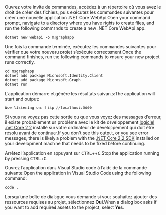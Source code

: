 <!-- markdownlint-disable MD002 MD041 -->

<span data-ttu-id="86048-101">Ouvrez votre invite de commandes, accédez à un répertoire où vous avez le droit de créer des fichiers, puis exécutez les commandes suivantes pour créer une nouvelle application .NET Core WebApi.</span><span class="sxs-lookup"><span data-stu-id="86048-101">Open your command prompt, navigate to a directory where you have rights to create files, and run the following commands to create a new .NET Core WebApi app.</span></span>

```shell
dotnet new webapi -o msgraphapp
```

<span data-ttu-id="86048-102">Une fois la commande terminée, exécutez les commandes suivantes pour vérifier que votre nouveau projet s’exécute correctement.</span><span class="sxs-lookup"><span data-stu-id="86048-102">Once the command finishes, run the following commands to ensure your new project runs correctly.</span></span>

```shell
cd msgraphapp
dotnet add package Microsoft.Identity.Client
dotnet add package Microsoft.Graph
dotnet run
```

<span data-ttu-id="86048-103">L’application démarre et génère les résultats suivants:</span><span class="sxs-lookup"><span data-stu-id="86048-103">The application will start and output:</span></span>

```shell
Now listening on: http://localhost:5000
```

<span data-ttu-id="86048-104">Si vous ne voyez pas cette sortie ou que vous voyez des messages d’erreur, il existe probablement un problème avec le kit de développement [logiciel .net Core 2,2](https://dotnet.microsoft.com/download) installé sur votre ordinateur de développement qui doit être résolu avant de continuer.</span><span class="sxs-lookup"><span data-stu-id="86048-104">If you don't see this output, or you see error messages, there is likely a problem with the [.NET Core 2.2 SDK](https://dotnet.microsoft.com/download) installed on your development machine that needs to be fixed before continuing.</span></span>

<span data-ttu-id="86048-105">Arrêtez l’application en appuyant sur <kbd>CTRL</kbd>++<kbd>C</kbd>.</span><span class="sxs-lookup"><span data-stu-id="86048-105">Stop the application running by pressing <kbd>CTRL</kbd>+<kbd>C</kbd>.</span></span>

<span data-ttu-id="86048-106">Ouvrez l’application dans Visual Studio code à l’aide de la commande suivante:</span><span class="sxs-lookup"><span data-stu-id="86048-106">Open the application in Visual Studio Code using the following command:</span></span>

```shell
code .
```

<span data-ttu-id="86048-107">Lorsqu’une boîte de dialogue vous demande si vous souhaitez ajouter des ressources requises au projet, sélectionnez **Oui**.</span><span class="sxs-lookup"><span data-stu-id="86048-107">When a dialog box asks if you want to add required assets to the project, select **Yes**.</span></span>
